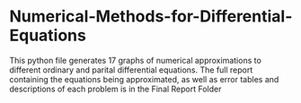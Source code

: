 # Numerical-Methods-for-Differential-Equations
This python file generates 17 graphs of numerical approximations to different ordinary and parital differential equations.
The full report containing the equations being approximated, as well as error tables and descriptions of each problem is in the Final Report Folder

